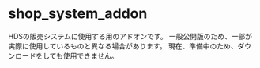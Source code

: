 # shop_system_addon
HDSの販売システムに使用する用のアドオンです。
一般公開版のため、一部が実際に使用しているものと異なる場合があります。
現在、準備中のため、ダウンロードをしても使用できません。

